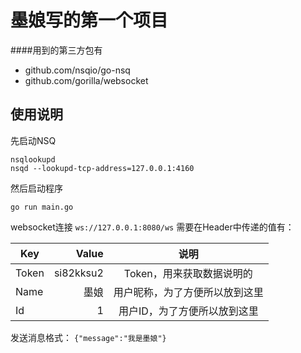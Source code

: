 # 墨娘写的第一个项目

####用到的第三方包有
- github.com/nsqio/go-nsq
- github.com/gorilla/websocket

## 使用说明
先启动NSQ
```
nsqlookupd
nsqd --lookupd-tcp-address=127.0.0.1:4160
```
然后启动程序
``` 
go run main.go
```
websocket连接 `ws://127.0.0.1:8080/ws`
需要在Header中传递的值有：

| Key        | Value   |  说明  |
| --------   | -----:  | :----:  |
| Token      | si82kksu2   |   Token，用来获取数据说明的     |
| Name        |   墨娘   |  用户昵称，为了方便所以放到这里   |
| Id        |    1   |  用户ID，为了方便所以放到这里  |

发送消息格式：
`{"message":"我是墨娘"}`
